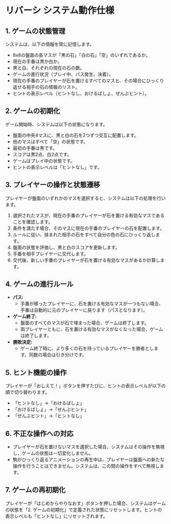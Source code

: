 # リバーシ システム動作仕様

## 1. ゲームの状態管理
システムは、以下の情報を常に記憶します。
- 8x8の盤面の各マスが「黒の石」「白の石」「空」のいずれであるか。
- 現在の手番は黒か白か。
- 黒と白、それぞれの現在の石の数。
- ゲームの進行状況（プレイ中、パス発生、決着）。
- 現在の手番のプレイヤーが石を置けるすべてのマスと、その場合にひっくり返せる相手の石の情報のリスト。
- ヒントの表示レベル（ヒントなし、おけるばしょ、ぜんぶヒント）。

## 2. ゲームの初期化
ゲーム開始時、システムは以下の状態になります。
- 盤面の中央4マスに、黒と白の石を2つずつ交互に配置します。
- 他のマスはすべて「空」の状態です。
- 最初の手番は黒です。
- スコアは黒2点、白2点です。
- ゲームはプレイ中の状態です。
- ヒントの表示レベルは「ヒントなし」です。

## 3. プレイヤーの操作と状態遷移
プレイヤーが盤面のいずれかのマスを選択すると、システムは以下の処理を行います。
1.  選択されたマスが、現在の手番のプレイヤーが石を置ける有効なマスであることを確認します。
2.  条件を満たす場合、そのマスに現在の手番のプレイヤーの石を配置します。
3.  ルールに従い、挟まれた相手の石をすべて自分の色の石にひっくり返します。
4.  盤面の状態を評価し、黒と白のスコアを更新します。
5.  手番を相手プレイヤーに交代します。
6.  交代後、新しい手番のプレイヤーが石を置ける有効なマスがあるか計算します。

## 4. ゲームの進行ルール
- **パス:**
    - 手番が移ったプレイヤーに、石を置ける有効なマスが一つもない場合、手番は自動的に元のプレイヤーに戻ります（パスとなります）。
- **ゲーム終了:**
    - 盤面のすべてのマスが石で埋まった場合、ゲームは終了します。
    - 両プレイヤーともに、石を置ける有効なマスがなくなった場合、ゲームは終了します。
- **勝敗決定:**
    - ゲーム終了時に、より多くの石を持っているプレイヤーを勝者とします。同数の場合は引き分けです。

## 5. ヒント機能の操作
プレイヤーが「おしえて！」ボタンを押すたびに、ヒントの表示レベルが以下の順で切り替わります。
- 「ヒントなし」→「おけるばしょ」
- 「おけるばしょ」→「ぜんぶヒント」
- 「ぜんぶヒント」→「ヒントなし」

## 6. 不正な操作への対応
- プレイヤーが石を置けないマスを選択した場合、システムはその操作を無視し、ゲームの状態は一切変化しません。
- 駒がひっくり返るアニメーションの再生中は、プレイヤーは盤面への新たな操作を行うことはできません。システムは、この間の操作をすべて無視します。

## 7. ゲームの再初期化
プレイヤーが「はじめからやりなおす」ボタンを押した場合、システムはゲームの状態を「2. ゲームの初期化」で定義された状態にリセットします。ヒントの表示レベルも「ヒントなし」にリセットされます。
